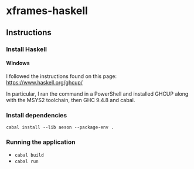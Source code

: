 # xframes-haskell

## Instructions

### Install Haskell

#### Windows

I followed the instructions found on this page: https://www.haskell.org/ghcup/

In particular, I ran the command in a PowerShell and installed GHCUP along with the MSYS2 toolchain, then GHC 9.4.8 and cabal.

### Install dependencies

`cabal install --lib aeson --package-env .`

### Running the application

- `cabal build`
- `cabal run`
